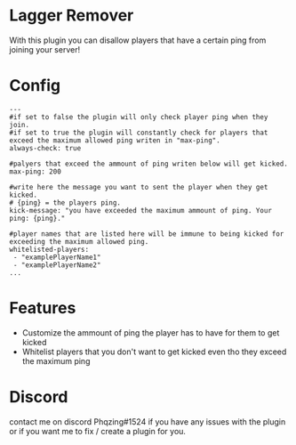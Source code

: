 # Lagger Remover
With this plugin you can disallow players that have a certain ping from joining your server!

# Config
```
---
#if set to false the plugin will only check player ping when they join.
#if set to true the plugin will constantly check for players that exceed the maximum allowed ping writen in "max-ping".
always-check: true

#palyers that exceed the ammount of ping writen below will get kicked.
max-ping: 200

#write here the message you want to sent the player when they get kicked.
# {ping} = the players ping.
kick-message: "you have exceeded the maximum ammount of ping. Your ping: {ping}."

#player names that are listed here will be immune to being kicked for exceeding the maximum allowed ping.
whitelisted-players:
 - "examplePlayerName1"
 - "examplePlayerName2"
...
```

# Features
- Customize the ammount of ping the player has to have for them to get kicked 
- Whitelist players that you don't want to get kicked even tho they exceed the maximum ping

# Discord
contact me on discord Phqzing#1524 if you have any issues with the plugin or if you want me to fix / create a plugin for you.
